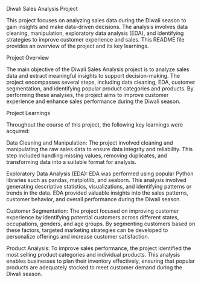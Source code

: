 Diwali Sales Analysis Project

This project focuses on analyzing sales data during the Diwali season to gain insights and make data-driven decisions. The analysis involves data cleaning, manipulation, exploratory data analysis (EDA), and identifying strategies to improve customer experience and sales. This README file provides an overview of the project and its key learnings.



Project Overview

The main objective of the Diwali Sales Analysis project is to analyze sales data and extract meaningful insights to support decision-making. The project encompasses several steps, including data cleaning, EDA, customer segmentation, and identifying popular product categories and products. By performing these analyses, the project aims to improve customer experience and enhance sales performance during the Diwali season.




Project Learnings

Throughout the course of this project, the following key learnings were acquired:

Data Cleaning and Manipulation: The project involved cleaning and manipulating the raw sales data to ensure data integrity and reliability. This step included handling missing values, removing duplicates, and transforming data into a suitable format for analysis.

Exploratory Data Analysis (EDA): EDA was performed using popular Python libraries such as pandas, matplotlib, and seaborn. This analysis involved generating descriptive statistics, visualizations, and identifying patterns or trends in the data. EDA provided valuable insights into the sales patterns, customer behavior, and overall performance during the Diwali season.

Customer Segmentation: The project focused on improving customer experience by identifying potential customers across different states, occupations, genders, and age groups. By segmenting customers based on these factors, targeted marketing strategies can be developed to personalize offerings and increase customer satisfaction.

Product Analysis: To improve sales performance, the project identified the most selling product categories and individual products. This analysis enables businesses to plan their inventory effectively, ensuring that popular products are adequately stocked to meet customer demand during the Diwali season.

